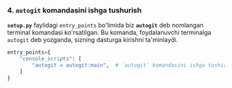 
### 4. `autogit` komandasini ishga tushurish

**`setup.py`** faylidagi `entry_points` bo'limida biz **`autogit`** deb nomlangan terminal komandasi ko'rsatilgan. Bu komanda, foydalanuvchi terminalga `autogit` deb yozganda, sizning dasturga kirishni ta'minlaydi.

```python
entry_points={
    "console_scripts": [
        "autogit = autogit:main",  # `autogit` komandasini ishga tushiradi
    ]
}
